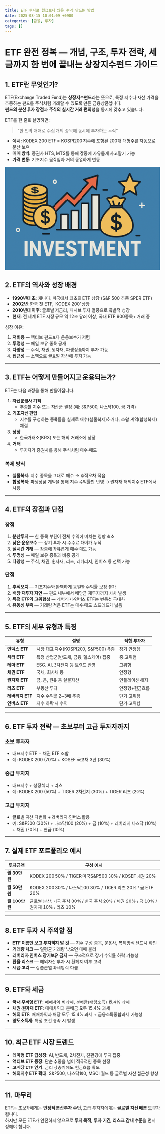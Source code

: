 ```yaml
---
title: ETF 투자로 월급보다 많은 수익 만드는 방법
date: 2025-08-15 10:01:09 +0900
categories: [금융, 투자]
tags: []
---
```


# ETF 완전 정복 — 개념, 구조, 투자 전략, 세금까지 한 번에 끝내는 상장지수펀드 가이드

## 1. ETF란 무엇인가?

ETF(Exchange Traded Fund)는 **상장지수펀드**라는 뜻으로, 특정 지수나 자산 가격을 추종하는 펀드를 주식처럼 거래할 수 있도록 만든 금융상품입니다.  
**펀드의 분산 투자 장점**과 **주식의 실시간 거래 편의성**을 동시에 갖추고 있습니다.

ETF를 한 줄로 설명하면:
> "한 번의 매매로 수십 개의 종목에 동시에 투자하는 주식"

- **예시:** KODEX 200 ETF = KOSPI200 지수에 포함된 200개 대형주를 자동으로 분산 보유
- **매매 방식:** 증권사 HTS, MTS를 통해 장중에 자유롭게 사고팔기 가능
- **가격 변동:** 기초지수 움직임과 거의 동일하게 변동

![투자](assets/img/normal/investment.png)

## 2. ETF의 역사와 성장 배경

- **1990년대 초**: 캐나다, 미국에서 최초의 ETF 상장 (S&P 500 추종 SPDR ETF)
- **2002년**: 한국 첫 ETF, ‘KODEX 200’ 상장
- **2010년대 이후**: 글로벌 저금리, 패시브 투자 열풍으로 폭발적 성장
- **현재**: 전 세계 ETF 시장 규모 약 12조 달러 이상, 국내 ETF 900종목+ 거래 중

성장 이유:
1. **저비용** — 액티브 펀드보다 운용보수가 저렴
2. **투명성** — 매일 보유 종목 공개
3. **다양성** — 주식, 채권, 원자재, 파생상품까지 투자 가능
4. **접근성** — 소액으로 글로벌 자산에 투자 가능

---

## 3. ETF는 어떻게 만들어지고 운용되는가?

ETF는 다음 과정을 통해 만들어집니다.

1. **자산운용사 기획**  
   - 추종할 지수 또는 자산군 결정 (예: S&P500, 나스닥100, 금 가격)
2. **기초자산 편입**  
   - 지수를 구성하는 종목들을 실제로 매수(실물복제)하거나, 스왑 계약(합성복제) 체결
3. **상장**  
   - 한국거래소(KRX) 또는 해외 거래소에 상장
4. **거래**  
   - 투자자가 증권사를 통해 주식처럼 매수·매도

### 복제 방식
- **실물복제**: 지수 종목을 그대로 매수 → 추적오차 적음
- **합성복제**: 파생상품 계약을 통해 지수 수익률만 반영 → 원자재·해외지수 ETF에서 사용

---

## 4. ETF의 장점과 단점

### 장점
1. **분산투자** — 한 종목 부진이 전체 수익에 미치는 영향 축소
2. **낮은 운용보수** — 장기 투자 시 수수료 차이가 누적
3. **실시간 거래** — 장중에 자유롭게 매수·매도 가능
4. **투명성** — 매일 보유 종목과 비중 공개
5. **다양성** — 주식, 채권, 원자재, 리츠, 레버리지, 인버스 등 선택 가능

### 단점
1. **추적오차** — 기초지수와 완벽하게 동일한 수익률 보장 불가
2. **배당 재투자 지연** — 펀드 내부에서 배당금 재투자까지 시차 발생
3. **특정 ETF의 고위험성** — 레버리지·인버스 ETF는 변동성 극대화
4. **유동성 부족** — 거래량 적은 ETF는 매수·매도 스프레드가 넓음

---

## 5. ETF의 세부 유형과 특징

| 유형 | 설명 | 적합 투자자 |
|------|------|-------------|
| **인덱스 ETF** | 시장 대표 지수(KOSPI200, S&P500) 추종 | 장기 안정형 |
| **섹터 ETF** | 특정 산업군(반도체, 금융, 헬스케어) 집중 | 중·고위험 |
| **테마 ETF** | ESG, AI, 2차전지 등 트렌드 반영 | 고위험 |
| **채권 ETF** | 국채, 회사채 등 | 안정형 |
| **원자재 ETF** | 금, 은, 원유 등 실물자산 | 인플레이션 헤지 |
| **리츠 ETF** | 부동산 투자 | 안정형+현금흐름 |
| **레버리지 ETF** | 지수 수익률 2~3배 추종 | 단기·고위험 |
| **인버스 ETF** | 지수 하락 시 수익 | 단기·고위험 |

---

## 6. ETF 투자 전략 — 초보부터 고급 투자자까지

### 초보 투자자
- 대표지수 ETF + 채권 ETF 조합
- 예: KODEX 200 (70%) + KOSEF 국고채 3년 (30%)

### 중급 투자자
- 대표지수 + 성장섹터 + 리츠
- 예: KODEX 200 (50%) + TIGER 2차전지 (30%) + TIGER 리츠 (20%)

### 고급 투자자
- 글로벌 자산 다변화 + 레버리지·인버스 활용
- 예: S&P500 (30%) + 나스닥100 (20%) + 금 (10%) + 레버리지 나스닥 (10%) + 채권 (20%) + 현금 (10%)

---

## 7. 실제 ETF 포트폴리오 예시

| 투자금액 | 구성 예시 |
|----------|-----------|
| **월 30만 원** | KODEX 200 50% / TIGER 미국S&P500 30% / KOSEF 채권 20% |
| **월 50만 원** | KODEX 200 30% / 나스닥100 30% / TIGER 리츠 20% / 금 ETF 20% |
| **월 100만 원** | 글로벌 분산: 미국 주식 30% / 한국 주식 20% / 채권 20% / 금 10% / 원자재 10% / 리츠 10% |

---

## 8. ETF 투자 시 주의할 점

- **ETF 이름만 보고 투자하지 말 것** — 지수 구성 종목, 운용사, 복제방식 반드시 확인
- **거래량 체크** — 일평균 거래량 낮으면 매매 불리
- **레버리지·인버스 장기보유 금지** — 구조적으로 장기 수익률 하락 가능성
- **환율 리스크** — 해외자산 투자 시 환헤지 여부 고려
- **세금 고려** — 상품군별 과세방식 다름

---

## 9. ETF와 세금

- **국내 주식형 ETF**: 매매차익 비과세, 분배금(배당소득) 15.4% 과세
- **채권·원자재 ETF**: 매매차익과 분배금 모두 15.4% 과세
- **해외 ETF**: 매매차익과 배당 모두 15.4% 과세 + 금융소득종합과세 가능성
- **양도소득세**: 특정 조건 충족 시 발생

---

## 10. 최근 ETF 시장 트렌드

- **테마형 ETF 급성장**: AI, 반도체, 2차전지, 친환경에 투자 집중
- **액티브 ETF 등장**: 단순 추종을 넘어 적극적인 종목 선정
- **고배당 ETF 인기**: 금리 상승기에도 현금흐름 확보
- **해외지수 ETF 확대**: S&P500, 나스닥100, MSCI 월드 등 글로벌 자산 접근성 향상

---

## 11. 마무리

ETF는 초보자에게는 **안정적 분산투자 수단**, 고급 투자자에게는 **글로벌 자산 배분 도구**가 됩니다.  
하지만 모든 ETF가 안전하지 않으므로 **투자 목적, 투자 기간, 리스크 감내 수준**을 먼저 정해야 합니다.
